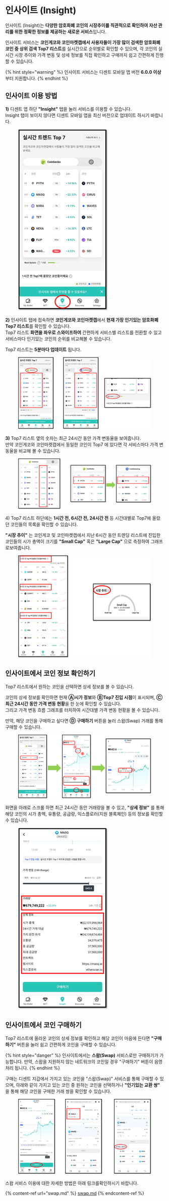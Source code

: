 # 인사이트 (Insight)

인사이트 (Insight)는 **다양한 암호화폐 코인의 시장추이를 직관적으로 확인하여 자산 관리를 위한 정확한 정보를 제공하는 새로운 서비스**입니다.

인사이트 서비스는 **코인게코와 코인마켓캡에서 사용자들이 가장 많이 검색한 암호화폐 코인 중 상위 검색 Top7 리스트**를 실시간으로 순위별로 확인할 수 있으며, 각 코인의 실시간 시장 추이와 가격 변동 및 상세 정보를 직접 확인하고 구매까지 쉽고 간편하게 진행할 수 있습니다.

{% hint style="warning" %}
인사이트 서비스는 디센트 모바일 앱 버전 **6.0.0 이상**부터 지원합니다.
{% endhint %}

## 인사이트 이용 방법

**1)** 디센트 앱 하단 **"Insight"** 탭을 눌러 서비스를 이용할 수 있습니다.\
Insight 탭이 보이지 않다면 디센트 모바일 앱을 최신 버전으로 업데이트 하시기 바랍니다.

<div align="left">

<figure><img src="../.gitbook/assets/insight-01.png" alt="" width="287"><figcaption></figcaption></figure>

</div>

**2)** 인사이트 탭에 접속하면 **코인게코와 코인마켓캡**에서 **현재 가장 인기있는 암호화폐 Top7 리스트**를 확인할 수 있습니다.\
Top7 리스트 **화면을 좌우로 스와이프하여** 간편하게 서비스별 리스트를 전환할 수 있고 서비스마다 인기있는 코인의 순위를 비교해볼 수 있습니다.

Top7 리스트는 **5분마다 업데이트** 됩니다.

<figure><img src="../.gitbook/assets/insight-02.png" alt=""><figcaption></figcaption></figure>

**3)** Top7 리스트 옆의 숫자는 최근 24시간 동안 가격 변동율을 보여줍니다.\
만약 코인게코와 코인마켓캡에서 동일한 코인이 Top7 에 있다면 각 서비스마다 가격 변동율을 비교해 볼 수 있습니다.

<figure><img src="../.gitbook/assets/insight-03.png" alt=""><figcaption></figcaption></figure>

4\) Top7 리스트 하단에는 **1시간 전, 6시간 전, 24시간 전** 등 시간대별로 Top7에 올랐던 코인들의 목록을 확인할 수 있습니다.

**"시장 추이"** 는 코인게코 및 코인마켓캡에서 지난 6시간 동안 트렌딩 리스트에 진입한 코인들의 시가 총액이 크기를 **"Small Cap"** 혹은 **"Large Cap"** 으로 측정하여 그래프로보여줍니다.

<figure><img src="../.gitbook/assets/insight-04.png" alt=""><figcaption></figcaption></figure>



## 인사이트에서 코인 정보 확인하기

Top7 리스트에서 원하는 코인을 선택하면 상세 정보를 볼 수 있습니다.

코인의 상세 정보를 확인하면 현재 **Ⓐ시가 정보**와 **ⒷTop7 진입 시점**이 표시되며, **Ⓒ최근 24시간 동안 가격 변동 현황**을 한 눈에 확인할 수 있습니다.\
그리고 가격 변동 흐름 그래프를 터치하여 시간대별 가격 변동 현황을 볼 수 있습니다.

만약, 해당 코인을 구매하고 싶다면 **Ⓓ 구매하기** 버튼을 눌러 스왑(Swap) 거래를 통해 구매할 수 있습니다.

<figure><img src="../.gitbook/assets/insight-05.png" alt=""><figcaption></figcaption></figure>

화면을 아래로 스크롤 하면 최근 24시간 동안 거래량을 볼 수 있고, **"상세 정보"** 를 통해 해당 코인의 시가 총액, 유통량, 공급량, 익스플로러(지원 블록체인) 등의 정보를 확인할 수 있습니다.

<div align="left">

<figure><img src="../.gitbook/assets/insight-06.png" alt="" width="287"><figcaption></figcaption></figure>

</div>

## 인사이트에서 코인 구매하기

Top7 리스트에 올라온 코인의 상세 정보를 확인하고 해당 코인이 마음에 든다면 **"구매하기"** 버튼을 눌러  쉽고 간편하게 코인을 구매할 수 있습니다.&#x20;

{% hint style="danger" %}
인사이트에서는 **스왑(Swap)** 서비스로만 구매하기가 가능합니다. 만약, 스왑을 지원하지 않는 네트워크의 코인일 경우 "구매하기" 버튼이 음영 처리 됩니다.
{% endhint %}

구매는 디센트 지갑에서 가지고 있는 코인을 "스왑(Swap)" 서비스를 통해 구매할 수 있으며, 아래와 같이 가지고 있는 코인 중 원하는 코인을 선택하거나 **"인기있는 교환 쌍"** 을 통해 해당 코인을 구매한 거래 쌍을 확인할 수 있습니다.

<figure><img src="../.gitbook/assets/insight-07.png" alt=""><figcaption></figcaption></figure>

스왑 서비스 이용에 대한 자세한 방법은 아래 링크를확인하시기 바랍니다.

{% content-ref url="swap.md" %}
[swap.md](swap.md)
{% endcontent-ref %}

